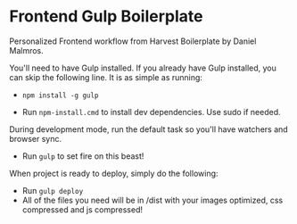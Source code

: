 Frontend Gulp Boilerplate
==========================

Personalized Frontend workflow from Harvest Boilerplate by Daniel Malmros.

You'll need to have Gulp installed. If you already have Gulp installed, you can skip the following line. It is as simple as running:
* `npm install -g gulp`

* Run `npm-install.cmd` to install dev dependencies. Use sudo if needed.

During development mode, run the default task so you'll have watchers and browser sync.
* Run `gulp` to set fire on this beast!

When project is ready to deploy, simply do the following:
* Run `gulp deploy`
* All of the files you need will be in /dist with your images optimized, css compressed and js compressed!
